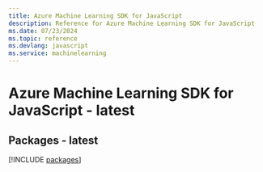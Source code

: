 ```yaml
---
title: Azure Machine Learning SDK for JavaScript
description: Reference for Azure Machine Learning SDK for JavaScript
ms.date: 07/23/2024
ms.topic: reference
ms.devlang: javascript
ms.service: machinelearning
---
```

# Azure Machine Learning SDK for JavaScript - latest
## Packages - latest
[!INCLUDE [packages](machine-learning-index.md)]